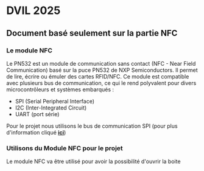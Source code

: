 # DVIL 2025
## Document basé seulement sur la partie NFC

### Le module NFC

Le PN532 est un module de communication sans contact (NFC - Near Field Communication) basé sur la puce PN532 de NXP Semiconductors. Il permet de lire, écrire ou émuler des cartes RFID/NFC.
Ce module est compatible avec plusieurs bus de communication, ce qui le rend polyvalent pour divers microcontrôleurs et systèmes embarqués :
- SPI (Serial Peripheral Interface)
- I2C (Inter-Integrated Circuit)
- UART (port série)

Pour le projet nous utilisons le bus de communication SPI (pour plus d'information cliqué [**ici**](../captures_raw/README.md))

### Utilisons du Module NFC pour le projet

Le module NFC va être utilisé pour avoir la possibilité d'ouvrir la boite  